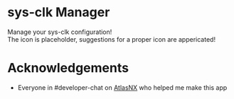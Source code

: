 # sys-clk Manager
Manage your sys-clk configuration!<br>
The icon is placeholder, suggestions for a proper icon are appericated!<br>

# Acknowledgements
* Everyone in #developer-chat on [AtlasNX](https://discord.gg/P68Fc2Z) who helped me make this app
